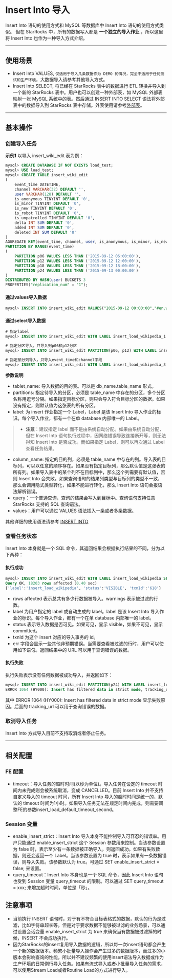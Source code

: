 # Insert Into 导入

Insert Into 语句的使用方式和 MySQL 等数据库中 Insert Into 语句的使用方式类似。
但在 StarRocks 中，所有的数据写入都是 **一个独立的导入作业** ，所以这里将 Insert Into 也作为一种导入方式介绍。

---

## 使用场景

* Insert Into VALUES, `仅适用于导入几条数据作为 DEMO 的情况，完全不适用于任何测试和生产环境`，大数据导入请参考其他导入方式。
* Insert Into SELECT, 将已经在 StarRocks 表中的数据进行 ETL 转换并导入到一个新的 StarRocks 表中。用户也可以创建一种外部表，如 MySQL 外部表映射一张 MySQL 系统中的表。然后通过 INSERT INTO SELECT 语法将外部表中的数据导入到 StarRocks 表中存储。外表使用请参考[外部表](../using_starrocks/External_ta.ble.md../using_starrocks/External_table.md.)。

---

## 基本操作

### 创建导入任务

**示例1** 以导入 insert_wiki_edit 表为例：

~~~sql
mysql> CREATE DATABASE IF NOT EXISTS load_test;
mysql> USE load_test;
mysql> CREATE TABLE insert_wiki_edit
(
    event_time DATETIME,
    channel VARCHAR(32) DEFAULT '',
    user VARCHAR(128) DEFAULT '',
    is_anonymous TINYINT DEFAULT '0',
    is_minor TINYINT DEFAULT '0',
    is_new TINYINT DEFAULT '0',
    is_robot TINYINT DEFAULT '0',
    is_unpatrolled TINYINT DEFAULT '0',
    delta INT SUM DEFAULT '0',
    added INT SUM DEFAULT '0',
    deleted INT SUM DEFAULT '0'
)
AGGREGATE KEY(event_time, channel, user, is_anonymous, is_minor, is_new, is_robot, is_unpatrolled)
PARTITION BY RANGE(event_time)
(
    PARTITION p06 VALUES LESS THAN ('2015-09-12 06:00:00'),
    PARTITION p12 VALUES LESS THAN ('2015-09-12 12:00:00'),
    PARTITION p18 VALUES LESS THAN ('2015-09-12 18:00:00'),
    PARTITION p24 VALUES LESS THAN ('2015-09-13 00:00:00')
)
DISTRIBUTED BY HASH(user) BUCKETS 3
PROPERTIES("replication_num" = "1");

~~~

#### 通过values导入数据

~~~sql
mysql> INSERT INTO insert_wiki_edit VALUES("2015-09-12 00:00:00","#en.wikipedia","GELongstreet",0,0,0,0,0,36,36,0),("2015-09-12 00:00:00","#ca.wikipedia","PereBot",0,1,0,1,0,17,17,0);
~~~

#### 通过select导入数据

~~~sql
# 指定label
mysql> INSERT INTO insert_wiki_edit WITH LABEL insert_load_wikipedia_1 SELECT * FROM routine_wiki_edit;

# 指定分区导入，只导入到p06和p12分区
mysql> INSERT INTO insert_wiki_edit PARTITION(p06, p12) WITH LABEL insert_load_wikipedia_2 SELECT * FROM routine_wiki_edit;

# 指定部分列导入，只导入event_time和channel字段
mysql> INSERT INTO insert_wiki_edit WITH LABEL insert_load_wikipedia_3 (event_time, channel) SELECT event_time, channel FROM routine_wiki_edit;

~~~

**参数说明**

* tablet_name: 导入数据的目的表。可以是 db_name.table_name 形式。
* partitions: 指定待导入的分区，必须是 table_name 中存在的分区，多个分区名称用逗号分隔。如果指定目标分区，则只会导入符合目标分区的数据。如果没有指定，则默认值为这张表的所有分区。
* label: 为 insert 作业指定一个 Label，Label 是该 Insert Into 导入作业的标识。每个导入作业，都有一个在单 database 内部唯一的 Label。

> * **注意**：建议指定 label 而不是由系统自动分配。如果由系统自动分配，但在 Insert Into 语句执行过程中，因网络错误导致连接断开等，则无法得知 Insert Into 是否成功。而如果指定 Label，则可以再次通过 Label 查看任务结果。

* column_name: 指定的目的列，必须是 table_name 中存在的列。导入表的目标列，可以以任意的顺序存在。如果没有指定目标列，那么默认值是这张表的所有列。如果导入表中的某个列不在目标列中，那么这个列需要有默认值，否则 Insert Into 会失败。如果查询语句的结果列类型与目标列的类型不一致，那么会调用隐式类型转化，如果不能进行转化，那么 Insert Into 语句会报语法解析错误。
* query：一个普通查询，查询的结果会写入到目标中。查询语句支持任意 StarRocks 支持的 SQL 查询语法。
* values：用户可以通过 VALUES 语法插入一条或者多条数据。

其他详细的使用语法请参考 [INSERT INTO](../sql-reference/sql-statements/data-manipulation/insert.md)

### 查看任务状态

Insert Into 本身就是一个 SQL 命令，其返回结果会根据执行结果的不同，分为以下两种：

#### 执行成功

~~~sql
mysql> INSERT INTO insert_wiki_edit WITH LABEL insert_load_wikipedia SELECT * FROM routine_wiki_edit; 
Query OK, 18203 rows affected (0.40 sec)
{'label':'insert_load_wikipedia', 'status':'VISIBLE', 'txnId':'618'}
~~~

* rows affected 表示总共有多少行数据被导入。warnings 表示被过滤的行数。
* label 为用户指定的 label 或自动生成的 label。label 是该 Insert Into 导入作业的标识。每个导入作业，都有一个在单 database 内部唯一的 label。
* status 表示导入数据是否可见。如果可见，显示 visible，如果不可见，显示 committed。
* txnId 为这个 insert 对应的导入事务的 id。
* err 字段会显示一些其他非预期错误。当需要查看被过滤的行时，用户可以使用如下语句。返回结果中的 URL 可以用于查询错误的数据。

#### 执行失败

执行失败表示没有任何数据被成功导入，并返回如下：

~~~sql
mysql> INSERT INTO insert_wiki_edit PARTITION(p24) WITH LABEL insert_load_wikipedia_6 SELECT * FROM routine_wiki_edit;
ERROR 1064 (HY000): Insert has filtered data in strict mode, tracking_url=http://172.26.194.185:9016/api/_load_error_log?file=error_log_9f0a4fd0b64e11ec_906bbede076e9d08

~~~

其中 ERROR 1064 (HY000): Insert has filtered data in strict mode 显示失败原因。后面的 tracking_url 可以用于查询错误的数据。

### 取消导入任务

Insert Into 方式导入目前不支持取消或者停止任务。

---

## 相关配置

### FE 配置

* timeout：导入任务的超时时间(以秒为单位)。导入任务在设定的 timeout 时间内未完成则会被系统取消，变成 CANCELLED。目前 Insert Into 并不支持自定义导入的 timeout 时间，所有 Insert Into 导入的超时时间是统一的，默认的 timeout 时间为1小时。如果导入任务无法在规定时间内完成，则需要调整FE的参数insert_load_default_timeout_second。

### Session 变量

* enable_insert_strict：Insert Into 导入本身不能控制导入可容忍的错误率。用户只能通过 enable_insert_strict 这个 Session 参数用来控制。当该参数设置为 false 时，表示至少有一条数据被正确导入，则返回成功。如果有失败数据，则还会返回一个 Label。当该参数设置为 true 时，表示如果有一条数据错误，则导入失败。该参数默认为 true。可通过 SET enable_insert_strict = false; 来设置。
* query_timeout：Insert Into 本身也是一个 SQL 命令，因此 Insert Into 语句也受到 Session 变量 query_timeout 的限制。可以通过 SET query_timeout = xxx; 来增加超时时间，单位是「秒」。

## 注意事项

* 当前执行 INSERT 语句时，对于有不符合目标表格式的数据，默认的行为是过滤，比如字符串超长等。但是对于要求数据不能够被过滤的业务场景，可以通过设置会话变量 enable_insert_strict 为 true 来确保当有数据被过滤掉的时候，INSERT 不会成功执行。
* 因为StarRocks的insert复用导入数据的逻辑，所以每一次insert语句都会产生一个新的数据版本。频繁小批量导入操作会产生过多的数据版本，而过多的小版本会影响查询的性能。所以并不建议频繁的使用insert语法导入数据或作为生产环境的日常例行导入任务。如果有流式导入或者小批量导入任务的需求，可以使用Stream Load或者Routine Load的方式进行导入。
